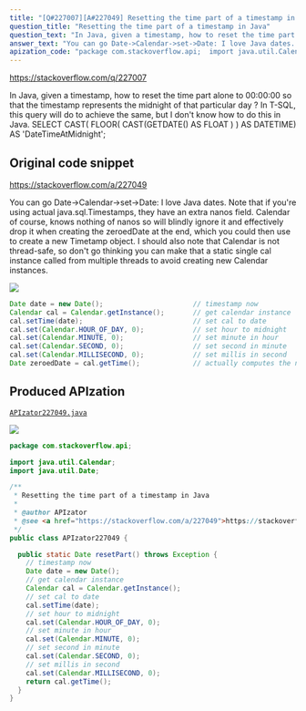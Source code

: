```yaml
---
title: "[Q#227007][A#227049] Resetting the time part of a timestamp in Java"
question_title: "Resetting the time part of a timestamp in Java"
question_text: "In Java, given a timestamp, how to reset the time part alone to 00:00:00 so that the timestamp represents the midnight of that particular day ? In T-SQL, this query will do to achieve the same, but I don't know how to do this in Java. SELECT CAST( FLOOR( CAST(GETDATE() AS FLOAT ) ) AS DATETIME) AS 'DateTimeAtMidnight';"
answer_text: "You can go Date->Calendar->set->Date: I love Java dates. Note that if you're using actual java.sql.Timestamps, they have an extra nanos field.  Calendar of course, knows nothing of nanos so will blindly ignore it and effectively drop it when creating the zeroedDate at the end, which you could then use to create a new Timetamp object. I should also note that Calendar is not thread-safe, so don't go thinking you can make that a static single cal instance called from multiple threads to avoid creating new Calendar instances."
apization_code: "package com.stackoverflow.api;  import java.util.Calendar; import java.util.Date;  /**  * Resetting the time part of a timestamp in Java  *  * @author APIzator  * @see <a href=\"https://stackoverflow.com/a/227049\">https://stackoverflow.com/a/227049</a>  */ public class APIzator227049 {    public static Date resetPart() throws Exception {     // timestamp now     Date date = new Date();     // get calendar instance     Calendar cal = Calendar.getInstance();     // set cal to date     cal.setTime(date);     // set hour to midnight     cal.set(Calendar.HOUR_OF_DAY, 0);     // set minute in hour     cal.set(Calendar.MINUTE, 0);     // set second in minute     cal.set(Calendar.SECOND, 0);     // set millis in second     cal.set(Calendar.MILLISECOND, 0);     return cal.getTime();   } }"
---
```


https://stackoverflow.com/q/227007

In Java, given a timestamp, how to reset the time part alone to 00:00:00 so that the timestamp represents the midnight of that particular day ?
In T-SQL, this query will do to achieve the same, but I don&#x27;t know how to do this in Java.
SELECT CAST( FLOOR( CAST(GETDATE() AS FLOAT ) ) AS DATETIME) AS &#x27;DateTimeAtMidnight&#x27;;



## Original code snippet

https://stackoverflow.com/a/227049

You can go Date-&gt;Calendar-&gt;set-&gt;Date:
I love Java dates.
Note that if you&#x27;re using actual java.sql.Timestamps, they have an extra nanos field.  Calendar of course, knows nothing of nanos so will blindly ignore it and effectively drop it when creating the zeroedDate at the end, which you could then use to create a new Timetamp object.
I should also note that Calendar is not thread-safe, so don&#x27;t go thinking you can make that a static single cal instance called from multiple threads to avoid creating new Calendar instances.

<div class="code-logo"><img src="/stackoverflow.png" /></div>

```java
Date date = new Date();                      // timestamp now
Calendar cal = Calendar.getInstance();       // get calendar instance
cal.setTime(date);                           // set cal to date
cal.set(Calendar.HOUR_OF_DAY, 0);            // set hour to midnight
cal.set(Calendar.MINUTE, 0);                 // set minute in hour
cal.set(Calendar.SECOND, 0);                 // set second in minute
cal.set(Calendar.MILLISECOND, 0);            // set millis in second
Date zeroedDate = cal.getTime();             // actually computes the new Date
```

## Produced APIzation

[`APIzator227049.java`](https://github.com/pasqualesalza/apization/raw/main/data/search/APIzator227049.java)

<div class="code-logo"><img src="/apizator.png" /></div>

```java
package com.stackoverflow.api;

import java.util.Calendar;
import java.util.Date;

/**
 * Resetting the time part of a timestamp in Java
 *
 * @author APIzator
 * @see <a href="https://stackoverflow.com/a/227049">https://stackoverflow.com/a/227049</a>
 */
public class APIzator227049 {

  public static Date resetPart() throws Exception {
    // timestamp now
    Date date = new Date();
    // get calendar instance
    Calendar cal = Calendar.getInstance();
    // set cal to date
    cal.setTime(date);
    // set hour to midnight
    cal.set(Calendar.HOUR_OF_DAY, 0);
    // set minute in hour
    cal.set(Calendar.MINUTE, 0);
    // set second in minute
    cal.set(Calendar.SECOND, 0);
    // set millis in second
    cal.set(Calendar.MILLISECOND, 0);
    return cal.getTime();
  }
}

```